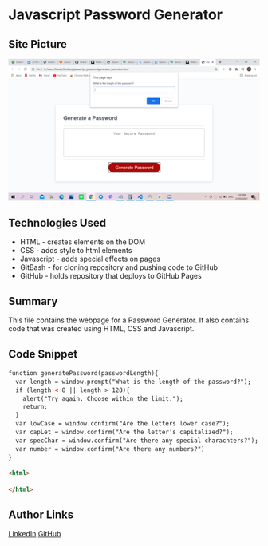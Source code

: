 # Javascript Password Generator

## Site Picture
![Site](PasswordGenerator.png)

## Technologies Used
- HTML - creates elements on the DOM
- CSS - adds style to html elements
- Javascript - adds special effects on pages
- GitBash - for cloning repository and pushing code to GitHub
- GitHub - holds repository that deploys to GitHub Pages

## Summary
This file contains the webpage for a Password Generator. It also contains code that was created using HTML, CSS and Javascript. 

## Code Snippet
```html
function generatePassword(passwordLength){
  var length = window.prompt("What is the length of the password?");
  if (length < 8 || length > 128){
    alert("Try again. Choose within the limit.");
    return;
  }
  var lowCase = window.confirm("Are the letters lower case?");
  var capLet = window.confirm("Are the letter's capitalized?");
  var specChar = window.confirm("Are there any special charachters?");
  var number = window.confirm("Are there any numbers?")
}
```

```html
<html>

</html>
```

## Author Links 
[LinkedIn](https://www.linkedin.com/in/rosario-miranda-b81170132/)
[GitHub](https://github.com/rtmiranda18)
